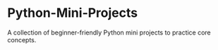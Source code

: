 # Python-Mini-Projects
A collection of beginner-friendly Python mini projects to practice core concepts.
